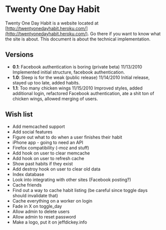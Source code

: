 Twenty One Day Habit
====================

Twenty One Day Habit is a website located at [http://twentyonedayhabit.heroku.com/](http://twentyonedayhabit.heroku.com/). Go there if you want to know what the site is about. This document is about the technical implementation.

Versions
--------
* **0.1**: Facebook authentication is boring (private beta) 11/13/2010 Implemented initial structure, facebook authentication.
* **1.0**: Sleep is for the weak (public release) 11/14/2010 Initial release, stayed up too late, added habits.
* **1.1**: Too many chicken wings 11/15/2010 Improved styles, added additional login, refactored Facebook authentication, ate a shit ton of chicken wings, allowed merging of users.

Wish list
---------
* Add memcached support
* Add social features
* Figure out what to do when a user finishes their habit
* iPhone app - going to need an API
* Firefox compatibility (-moz and stuff)
* Add hook on user to clear memcache
* Add hook on user to refresh cache
* Show past habits if they exist
* Add destroy hook on user to clear old data
* Index database
* Look into integrating with other sites (Facebook posting?)
* Cache friends
* Find out a way to cache habit listing (be careful since toggle days should invalidate that)
* Cache everything on a worker on login
* Fade in X on toggle_day
* Allow admin to delete users
* Allow admin to reset password
* Make a logo, put it on jeffdickey.info
